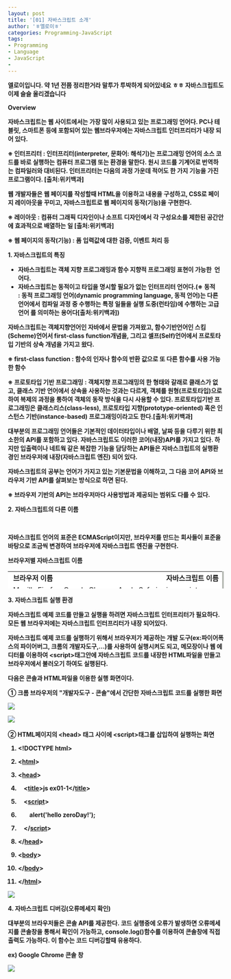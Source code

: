 ```yaml
---
layout: post
title: '[01] 자바스크립트 소개'
author: 'ㅎ엘로이ㅎ'
categories: Programming-JavaScript
tags:
- Programming
- Language
- JavaScript
-
---
```



<script> location.href='https://cafe.naver.com/develoid/701685' ; </script>

<p><p><b>엘로이입니다. 약 1년 전쯤 정리한거라 말투가 투박하게 되어있네요 ㅎㅎ 자바스크립트도 이제 슬슬 올리겠습니다</b></p><p><b><b></b></p><p><b>Overview</b></p><p><b></p>자바스크립트는 웹 사이트에서는 가장 많이 사용되고 있는 프로그래밍 언어다. PC나 테블릿, 스마트폰 등에 포함되어 있는 웹브라우저에는 자바스크립트 인터프리터가 내장 되어 있다.<p><b><p>※ 인터프리터 :&nbsp;인터프리터(interpreter, 문화어: 해석기)는 프로그래밍 언어의 소스 코드를 바로 실행하는 컴퓨터 프로그램 또는 환경을 말한다. 원시 코드를 기계어로 번역하는 컴파일러와 대비된다. 인터프리터는 다음의 과정 가운데 적어도 한 가지 기능을 가진 프로그램이다. [출처:위키백과]</p><p><b></p></blockquote><p>웹 개발자들은 웹 페이지를 작성할때 HTML을 이용하고 내용을 구성하고, CSS로 페이지 레이아웃을 꾸미고, 자바스크립트로 웹 페이지의 동작(기능)을 구현한다.</p><b><p>※ 레이아웃 : 컴퓨터 그래픽 디자인이나 소프트 디자인에서 각 구성요소를 제한된 공간안에 효과적으로 배열하는 일 [출처:위키백과]</p><p>※ 웹 페이지의 동작(기능) : 폼 입력값에 대한 검증, 이벤트 처리 등</p></blockquote><p><b></p><p><b></p><p><b>1. 자바스크립트의 특징</b></p><p><b></p><p><ul ><li >자바스크립트는 객체 지향 프로그래밍과 함수 지향적 프로그래밍 표현이 가능한 &nbsp;언어다.</li><li >자바스크립트는 동적이고 타입을 명시할 필요가 없는 인터프리터 언어다.(※&nbsp;동적 :&nbsp;동적 프로그래밍 언어(dynamic programming language, 동적 언어)는 다른 언어에서 컴파일 과정 중 수행하는 특정 일들을 실행 도중(런타임)에 수행하는 고급 언어 를 의미하는 용어다[출처:위키백과])</li></ul><p>자바스크립트는 객체지향언어인 자바에서 문법을 가져왔고, 함수기반언어인 스킴(Scheme)언어서 first-class function개념을, 그리고 셀프(Self)언어에서 프로토타입 기반의 상속 개념을 가지고 왔다.</p></p></p><b><p><p><p>※ first-class function : 함수의 인자나 함수의 반환 값으로 또 다른 함수를 사용 가능한 함수</p><p>※&nbsp;프로토타입 기반 프로그래밍 : 객체지향 프로그래밍의 한 형태와 갈래로 클래스가 없고, 클래스 기반 언어에서 상속을 사용하는 것과는 다르게, 객체를 원형(프로토타입)으로 하여 복제의 과정을 통하여 객체의 동작 방식을 다시 사용할 수 있다. 프로토타입기반 프로그래밍은 클래스리스(class-less), 프로토타입 지향(prototype-oriented) 혹은 인스턴스 기반(instance-based) 프로그래밍이라고도 한다.[출처:위키백과]&nbsp;</p></p></p></blockquote><p><p><p><b></p><p>대부분의 프로그래밍 언어들은 기본적인 데이터타입이나 배열, 날짜 등을 다루기 위한 최소한의 API를 포함하고 있다. 자바스크립트도 이러한 코어(내장)API를 가지고 있다. 하지만 입출력이나 네트웍 같은 복잡한 기능을 담당하는 API들은 자바스크립트의 실행환경인 브라우저에 내장(자바스크립트 엔진) 되어 있다.</p><p>자바스크립트의 공부는 언어가 가지고 있는 기본문법을 이해하고, 그 다음 코어 API와 브라우저 기반 API를 살펴보는 방식으로 하면 된다.</p></p></p></p><b><p><p><p><p>※ 브라우저 기반의 API는 브라우저마다 사용방법과 제공되는 범위도 다를 수 있다.<b></p></p></p></p></blockquote><p><p><p><b></p><p><b></p><p><b>2. 자바스크립트의 다른 이름</b></p><p>&nbsp;&nbsp;</p></p><p>자바스크립트 언어의 표준은 ECMAScript이지만, 브라우저를 만드는 회사들이 표준을 바탕으로 조금씩 변경하여 브라우저에 자바스크립트 엔진을 구현한다.&nbsp;</p><p><b></p><p>브라우저별 자바스크립트 이름</p><p><a  target="_blank"></a><table  height="40" bgcolor="#b7bbb5"   ><tbody><tr bgcolor="#ffffff"><td  >&nbsp;<b>브라우저 이름</b></td><td  ><b>&nbsp;자바스크립트 이름</b></td></tr><tr bgcolor="#ffffff"><td >&nbsp;Mozilla Firefox, Google Chrome, Apple Safari</td><td >&nbsp;javascript</td></tr><tr bgcolor="#ffffff"><td >&nbsp;Internet Explorer</td><td >&nbsp;jscript</td></tr><tr bgcolor="#ffffff"><td >&nbsp;Opera</td><td >&nbsp;ECMAScript</td></tr></tbody></table><b></p><p><b></p><p><b>3. 자바스크립트 실행 환경</b></p><p><b></p><p>자바스크립트 예제 코드를 만들고 실행을 하려면 자바스크립트 인터프리터가 필요하다. 모든 웹 브라우저에는 자바스크립트 인터프리터가 내장 되어있다.</p><p>자바스크립트 예제 코드를 실행하기 위해서 브라우저가 제공하는 개발 도구(ex:파이어폭스의 파이어버그, 크롬의 개발자도구,...)를 사용하여 실행시켜도 되고, 메모장이나 웹 에디터를 이용하여 &lt;script&gt;태그안에 자바스크립트 코드를 내장한 HTML파일을 만들고 브라우저에서 불러오기 하여도 실행된다.</p><p><b></p><p>다음은 콘솔과 HTML파일을 이용한 실행 화면이다.</p><p><b></p><p>①&nbsp;크롬 브라우저의 "개발자도구 - 콘솔"에서 간단한 자바스크립트 코드를 실행한 화면</p><p><b></p><p><img src="https://dthumb-phinf.pstatic.net/?src=%22https%3A%2F%2Fcafeptthumb-phinf.pstatic.net%2F20140509_164%2Fzeroday7_1399612741169K8tWD_PNG%2F%25BD%25BA%25C5%25A9%25B8%25B0%25BC%25A6_2014-05-09_%25BF%25C0%25C8%25C4_2.17.49.png%3Ftype%3Dw740%22&amp;type=cafe_wa740"><b></p><p><b></p><p><img src="https://dthumb-phinf.pstatic.net/?src=%22https%3A%2F%2Fcafeptthumb-phinf.pstatic.net%2F20140509_211%2Fzeroday7_1399605598110eJwWH_PNG%2F%25BD%25BA%25C5%25A9%25B8%25B0%25BC%25A6_2014-05-09_%25BF%25C0%25C8%25C4_12.18.38.png%3Ftype%3Dw740%22&amp;type=cafe_wa740">&nbsp;&nbsp;</p><p><b></p><p>② HTML페이지의 &lt;head&gt; 태그 사이에 &lt;script&gt;태그를 삽입하여 실행하는 화면</p><p><b></p><p><ol ><li ><p>&lt;!DOCTYPE html&gt;</p></li><li ><p>&lt;<a href="http://december.com/html/4/element/html.html">html</a>&gt;</p></li><li ><p>&lt;<a href="http://december.com/html/4/element/head.html">head</a>&gt;</p></li><li ><p>&nbsp; &nbsp;&nbsp;&lt;<a href="http://december.com/html/4/element/title.html">title</a>&gt;js ex01-1&lt;/<a href="http://december.com/html/4/element/title.html">title</a>&gt;</p></li><li ><p>&nbsp; &nbsp;&nbsp;&lt;<a href="http://december.com/html/4/element/script.html">script</a>&gt;</p></li><li ><p>&nbsp; &nbsp; &nbsp; &nbsp; alert('hello zeroDay!');</p></li><li ><p>&nbsp; &nbsp;&nbsp;&lt;/<a href="http://december.com/html/4/element/script.html">script</a>&gt;</p></li><li ><p>&lt;/<a href="http://december.com/html/4/element/head.html">head</a>&gt;</p></li><li ><p>&lt;<a href="http://december.com/html/4/element/body.html">body</a>&gt;</p></li><li ><p>&lt;/<a href="http://december.com/html/4/element/body.html">body</a>&gt;</p></li><li ><p>&lt;/<a href="http://december.com/html/4/element/html.html">html</a>&gt;</p></li></ol></p><p><b></p><p><img src="https://dthumb-phinf.pstatic.net/?src=%22https%3A%2F%2Fcafeptthumb-phinf.pstatic.net%2F20140509_35%2Fzeroday7_1399613308751gKQno_PNG%2F%25BD%25BA%25C5%25A9%25B8%25B0%25BC%25A6_2014-05-09_%25BF%25C0%25C8%25C4_2.27.46.png%3Ftype%3Dw740%22&amp;type=cafe_wa740"><b></p><p><b></p><p><b></p><p><b></p><p><b>4. 자바스크립트 디버깅(오류메세지 확인)</b></p><p><b></p><p>대부분의 브라우저들은 콘솔 API를 제공한다.&nbsp;코드 실행중에 오류가 발생하면 오류메세지를 콘솔창을 통해서 확인이 가능하고,&nbsp;console.log()함수를 이용하여 콘솔창에 직접 출력도 가능하다. 이 함수는 코드 디버깅할때 유용하다.&nbsp;</p><p><b></p><p>ex) Google Chrome 콘솔 창</p><p><img src="https://dthumb-phinf.pstatic.net/?src=%22https%3A%2F%2Fcafeptthumb-phinf.pstatic.net%2F20140509_54%2Fzeroday7_13996140200041IpN2_PNG%2F%25BD%25BA%25C5%25A9%25B8%25B0%25BC%25A6_2014-05-09_%25BF%25C0%25C8%25C4_2.36.28.png%3Ftype%3Dw740%22&amp;type=cafe_wa740"><p><p><b></p></p></p></p>
